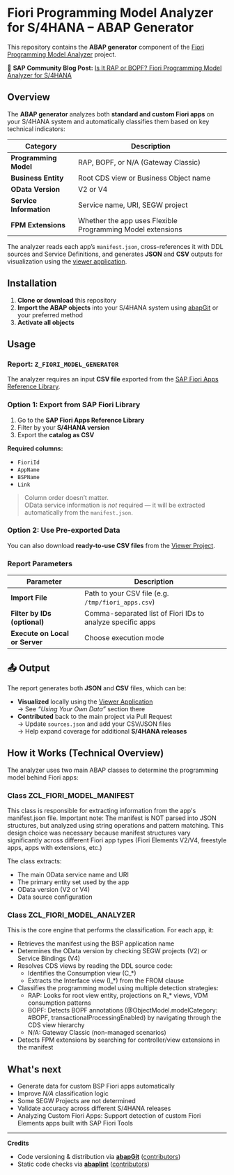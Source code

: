 # Fiori Programming Model Analyzer for S/4HANA – ABAP Generator

This repository contains the **ABAP generator** component of the [Fiori Programming Model Analyzer](https://github.com/alespad/s4-fiori-model-analyzer) project.


📝 **SAP Community Blog Post:** [Is It RAP or BOPF? Fiori Programming Model Analyzer for S/4HANA](https://community.sap.com/)


## Overview

The **ABAP generator** analyzes both **standard and custom Fiori apps** on your S/4HANA system and automatically classifies them based on key technical indicators:

| Category | Description |
|-----------|--------------|
| **Programming Model** | RAP, BOPF, or N/A (Gateway Classic) |
| **Business Entity** | Root CDS view or Business Object name |
| **OData Version** | V2 or V4 |
| **Service Information** | Service name, URI, SEGW project |
| **FPM Extensions** | Whether the app uses Flexible Programming Model extensions |

The analyzer reads each app’s `manifest.json`, cross-references it with DDL sources and Service Definitions, and generates **JSON** and **CSV** outputs for visualization using the [viewer application](https://github.com/alespad/s4-fiori-model-analyzer).

## Installation

1. **Clone or download** this repository  
2. **Import the ABAP objects** into your S/4HANA system using [abapGit](https://abapgit.org) or your preferred method  
3. **Activate all objects**

## Usage

### Report: `Z_FIORI_MODEL_GENERATOR`

The analyzer requires an input **CSV file** exported from the [SAP Fiori Apps Reference Library](https://fioriappslibrary.hana.ondemand.com/).

### Option 1: Export from SAP Fiori Library

1. Go to the **SAP Fiori Apps Reference Library**  
2. Filter by your **S/4HANA version**  
3. Export the **catalog as CSV**

**Required columns:**
- `FioriId`
- `AppName`
- `BSPName`
- `Link`

> Column order doesn’t matter.  
> OData service information is *not* required — it will be extracted automatically from the `manifest.json`.

### Option 2: Use Pre-exported Data

You can also download **ready-to-use CSV files** from the [Viewer Project](https://github.com/alespad/s4-fiori-model-analyzer/tree/main/docs/data).

### Report Parameters

| Parameter | Description |
|------------|-------------|
| **Import File** | Path to your CSV file (e.g. `/tmp/fiori_apps.csv`) |
| **Filter by IDs (optional)** | Comma-separated list of Fiori IDs to analyze specific apps |
| **Execute on Local or Server** | Choose execution mode |


## 📤 Output

The report generates both **JSON** and **CSV** files, which can be:

- **Visualized** locally using the [Viewer Application](https://github.com/alespad/s4-fiori-model-analyzer)  
  → See *“Using Your Own Data”* section there  
- **Contributed** back to the main project via Pull Request  
  → Update `sources.json` and add your CSV/JSON files  
  → Help expand coverage for additional **S/4HANA releases**

## How it Works (Technical Overview)
The analyzer uses two main ABAP classes to determine the programming model behind Fiori apps:
### Class ZCL_FIORI_MODEL_MANIFEST
This class is responsible for extracting information from the app's manifest.json file. Important note: The manifest is NOT parsed into JSON structures, but analyzed using string operations and pattern matching. This design choice was necessary because manifest structures vary significantly across different Fiori app types (Fiori Elements V2/V4, freestyle apps, apps with extensions, etc.)

The class extracts:
- The main OData service name and URI
- The primary entity set used by the app
- OData version (V2 or V4)
- Data source configuration

### Class ZCL_FIORI_MODEL_ANALYZER
This is the core engine that performs the classification. For each app, it:

- Retrieves the manifest using the BSP application name
- Determines the OData version by checking SEGW projects (V2) or Service Bindings (V4)
- Resolves CDS views by reading the DDL source code:
    - Identifies the Consumption view (C_*)
    - Extracts the Interface view (I_*) from the FROM clause
- Classifies the programming model using multiple detection strategies:
    - RAP: Looks for root view entity, projections on R_* views, VDM consumption patterns
    - BOPF: Detects BOPF annotations (@ObjectModel.modelCategory: #BOPF, transactionalProcessingEnabled) by navigating through the CDS view hierarchy
    - N/A: Gateway Classic (non-managed scenarios)
- Detects FPM extensions by searching for controller/view extensions in the manifest

## What's next

- Generate data for custom BSP Fiori apps automatically  
- Improve *N/A* classification logic  
- Some SEGW Projects are not determined
- Validate accuracy across different S/4HANA releases  
- Analyzing Custom Fiori Apps: Support detection of custom Fiori Elements apps built with SAP Fiori Tools  

---
 **Credits**  
- Code versioning & distribution via [**abapGit**](https://abapgit.org) ([contributors](https://abapgit.org/sponsor.html))  
- Static code checks via [**abaplint**](https://abaplint.app) ([contributors](https://github.com/abaplint/abaplint/graphs/contributors))  
